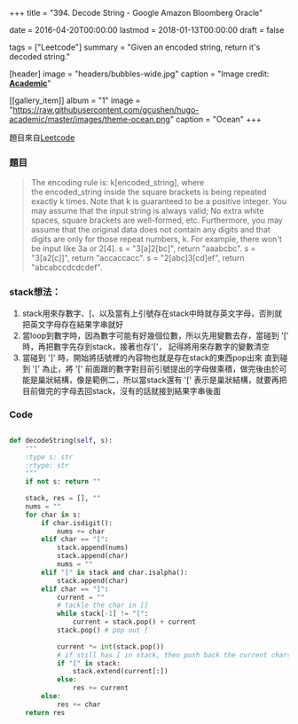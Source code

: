 +++
title = "394. Decode String - Google Amazon Bloomberg Oracle"

date = 2016-04-20T00:00:00
lastmod = 2018-01-13T00:00:00
draft = false

tags = ["Leetcode"]
summary = "Given an encoded string, return it's decoded string."

[header]
image = "headers/bubbles-wide.jpg"
caption = "Image credit: [**Academic**](https://github.com/gcushen/hugo-academic/)"

[[gallery_item]]
album = "1"
image = "https://raw.githubusercontent.com/gcushen/hugo-academic/master/images/theme-ocean.png"
caption = "Ocean"
+++


題目來自[Leetcode](https://leetcode.com/problems/decode-string/)

### 題目
> The encoding rule is: k[encoded_string], where the encoded_string inside the square brackets is 
> being repeated exactly k times. Note that k is guaranteed to be a positive integer.
> You may assume that the input string is always valid; No extra white spaces, square brackets are 
> well-formed, etc.
> Furthermore, you may assume that the original data does not contain any digits and that digits 
> are only for those repeat numbers, k. For example, there won't be input like 3a or 2[4].
> s = "3[a]2[bc]", return "aaabcbc".
> s = "3[a2[c]]", return "accaccacc".
> s = "2[abc]3[cd]ef", return "abcabccdcdcdef".




### stack想法：

1.  stack用來存數字、[、以及當有上引號存在stack中時就存英文字母，否則就把英文字母存在結果字串就好
2.  當loop到數字時，因為數字可能有好幾個位數，所以先用變數去存，當碰到 '[' 時，再把數字先存到stack，接著也存'['， 記得將用來存數字的變數清空
3.  當碰到 ']' 時，開始將括號裡的內容物也就是存在stack的東西pop出來
	直到碰到 '[' 為止，將 '[' 前面跟的數字對目前引號提出的字母做乘積，做完後由於可能是巢狀結構，像是範例二，所以當stack還有 '[' 表示是巢狀結構，就要再把目前做完的字母丟回stack，沒有的話就接到結果字串後面

### Code

```Python

def decodeString(self, s):
    """
    :type s: str
    :rtype: str
    """
    if not s: return ""
    
    stack, res = [], ""
    nums = ""
    for char in s:
        if char.isdigit():
            nums += char
        elif char == "[":
            stack.append(nums)
            stack.append(char)
            nums = ""
        elif "[" in stack and char.isalpha():
            stack.append(char)
        elif char == "]":
            current = ""
            # tackle the char in []
            while stack[-1] != "[":
                current = stack.pop() + current
            stack.pop() # pop out [
            
            current *= int(stack.pop())
            # if still has [ in stack, then push back the current chars in stack
            if "[" in stack:
                stack.extend(current[:])
            else:
                res += current
        else:
            res += char
    return res
```


